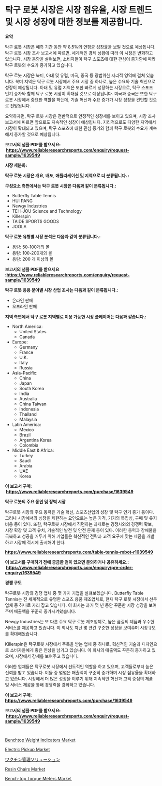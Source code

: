 <p><h1>탁구 로봇 시장은 시장 점유율, 시장 트렌드 및 시장 성장에 대한 정보를 제공합니다.</h1></p><p><strong>요약</strong></p>
<p><p>탁구 로봇 시장은 예측 기간 동안 약 8.5%의 연평균 성장률을 보일 것으로 예상됩니다. 탁구 로봇 시장 조사 보고서에 따르면, 세계적인 경제 상황에 따라 이 시장은 변화하고 있습니다. 시장 동향을 살펴보면, 소비자들이 탁구 스포츠에 대한 관심이 증가함에 따라 탁구 로봇의 수요가 증가하고 있습니다.</p><p>탁구 로봇 시장은 북미, 아태 및 유럽, 미국, 중국 등 광범위한 지리적 영역에 걸쳐 있습니다. 북미 지역은 탁구 로봇 시장에서 주요 시장 중 하나로, 높은 수요와 기술 혁신으로 성장이 예상됩니다. 아태 및 유럽 지역은 또한 빠르게 성장하는 시장으로, 탁구 스포츠 인기 증가와 함께 탁구 로봇 시장이 확대될 것으로 예상됩니다. 미국과 중국은 또한 탁구 로봇 시장에서 중요한 역할을 하는데, 기술 혁신과 수요 증가가 시장 성장을 견인할 것으로 전망됩니다.</p><p>요약하자면, 탁구 로봇 시장은 전반적으로 안정적인 성장세를 보이고 있으며, 시장 조사 보고서에 따르면 앞으로도 지속적인 성장이 예상됩니다. 지리적으로도 다양한 지역에서 시장이 확대되고 있으며, 탁구 스포츠에 대한 관심 증가와 함께 탁구 로봇의 수요가 계속해서 증가할 것으로 예상됩니다.</p></p>
<p><strong>보고서의 샘플 PDF를 받으세요: &nbsp;<a href="https://www.reliableresearchreports.com/enquiry/request-sample/1639549">https://www.reliableresearchreports.com/enquiry/request-sample/1639549</a></strong></p>
<p><strong>시장 세분화:</strong></p>
<p><strong> 탁구 로봇 시장은 개요, 배포, 애플리케이션 및 지역으로 더 분류됩니다. :</strong></p>
<p><strong>구성요소 측면에서는 탁구 로봇 시장은 다음과 같이 분류됩니다.:</strong></p>
<p><ul><li>Butterfly Table Tennis</li><li>HUI PANG</li><li>Newgy Industries</li><li>TEH-JOU Science and Technology</li><li>Killerspin</li><li>TAIDE SPORTS GOODS</li><li>JOOLA</li></ul></p>
<p><strong> 탁구 로봇 유형별 시장 분석은 다음과 같이 분류됩니다.:</strong></p>
<p><ul><li>용량: 50-100개의 볼</li><li>용량: 100-200개의 볼</li><li>용량: 200 개 이상의 볼</li></ul></p>
<p><strong>보고서의 샘플 PDF를 받으세요 :<a href="https://www.reliableresearchreports.com/enquiry/request-sample/1639549">https://www.reliableresearchreports.com/enquiry/request-sample/1639549</a></strong></p>
<p><strong> 탁구 로봇 응용 분야별 시장 산업 조사는 다음과 같이 분류됩니다.:</strong></p>
<p><ul><li>온라인 판매</li><li>오프라인 판매</li></ul></p>
<p><strong>지역 측면에서 탁구 로봇 지역별로 이용 가능한 시장 플레이어는 다음과 같습니다.:</strong></p>
<p><ul>
    <li>
        North America:
        <ul>
            <li>United States</li>
            <li>Canada</li>
        </ul>
    </li>
    <li>
        Europe:
        <ul>
            <li>Germany</li>
            <li>France</li>
            <li>U.K.</li>
            <li>Italy</li>
            <li>Russia</li>
        </ul>
    </li>
    <li>
        Asia-Pacific:
        <ul>
            <li>China</li>
            <li>Japan</li>
            <li>South Korea</li>
            <li>India</li>
            <li>Australia</li>
            <li>China Taiwan</li>
            <li>Indonesia</li>
            <li>Thailand</li>
            <li>Malaysia</li>
        </ul>
    </li>
    <li>
        Latin America:
        <ul>
            <li>Mexico</li>
            <li>Brazil</li>
            <li>Argentina Korea</li>
            <li>Colombia</li>
        </ul>
    </li>
    <li>
        Middle East & Africa:
        <ul>
            <li>Turkey</li>
            <li>Saudi</li>
            <li>Arabia</li>
            <li>UAE</li>
            <li>Korea</li>
        </ul>
    </li>
    </ul></p>
<p><strong>이 보고서 구매: &nbsp;<a href="https://www.reliableresearchreports.com/purchase/1639549">https://www.reliableresearchreports.com/purchase/1639549</a></strong></p>
<p><strong>탁구 로봇의 주요 동인 및 장벽 시장</strong></p>
<p><p>탁구로봇 시장의 주요 동력은 기술 혁신, 스포츠산업의 성장 및 탁구 인기 증가 등이다. 그러나 시장에서의 성장을 제한하는 요인으로는 높은 가격, 기기의 복잡성, 구매 및 유지 비용 등이 있다. 또한, 탁구로봇 시장에서 직면하는 과제로는 경쟁사와의 경쟁력 확보, 시장 확장 및 고객 유치, 기술적인 발전 및 안전 문제 등이 있다. 이러한 동력과 장애물을 극복하고 성공을 거두기 위해 기업들은 혁신적인 전략과 고객 요구에 맞는 제품을 개발하고 시장에 적시에 출시해야 한다.</p></p>
<p><strong><a href="https://www.reliableresearchreports.com/table-tennis-robot-r1639549">https://www.reliableresearchreports.com/table-tennis-robot-r1639549</a></strong></p>
<p><strong>이 보고서를 구매하기 전에 궁금한 점이 있으면 문의하거나 공유하세요.: &nbsp;<a href="https://www.reliableresearchreports.com/enquiry/pre-order-enquiry/1639549">https://www.reliableresearchreports.com/enquiry/pre-order-enquiry/1639549</a></strong></p>
<p><strong>경쟁 구도</strong></p>
<p><p>탁구로봇 시장의 경쟁 업체 중 몇 가지 기업을 살펴보겠습니다. Butterfly Table Tennis는 전 세계적으로 유명한 스포츠 용품 제조업체로, 현재 탁구 로봇 시장에서 선두 업체 중 하나로 자리 잡고 있습니다. 이 회사는 과거 몇 년 동안 꾸준한 시장 성장을 보여주며 매출액을 꾸준히 증가시켜왔습니다.</p><p>Newgy Industries는 또 다른 주요 탁구 로봇 제조업체로, 높은 품질의 제품과 우수한 서비스를 제공하고 있습니다. 이 회사도 지난 몇 년간 꾸준한 성장을 보여주며 시장규모를 확대해왔습니다.</p><p>Killerspin은 탁구로봇 시장에서 주목을 받는 업체 중 하나로, 혁신적인 기술과 디자인으로 소비자들에게 좋은 인상을 남기고 있습니다. 이 회사의 매출액도 꾸준히 증가하고 있으며, 시장에서 강세를 보여주고 있습니다.</p><p>이러한 업체들은 탁구로봇 시장에서 선도적인 역할을 하고 있으며, 고객들로부터 높은 신뢰를 받고 있습니다. 이들 중 몇몇은 매출액이 꾸준히 증가하며 시장 점유율을 확대하고 있습니다. 시장에서 더 많은 성장을 이루기 위해 지속적인 혁신과 고객 중심의 제품 및 서비스 제공을 통해 경쟁력을 강화하고 있습니다.</p></p>
<p><strong>이 보고서 구매: &nbsp; <a href="https://www.reliableresearchreports.com/purchase/1639549">https://www.reliableresearchreports.com/purchase/1639549</a></strong></p>
<p><strong>보고서의 샘플 PDF를 받으세요: &nbsp;<a href="https://www.reliableresearchreports.com/enquiry/request-sample/1639549">https://www.reliableresearchreports.com/enquiry/request-sample/1639549</a></strong><strong></strong></p>
<p>&nbsp;</p>
<p><p><a href="https://github.com/lataunyatinikmelvin59ilbd0dv/Market-Research-Report-List-2/blob/main/benchtop-weight-indicators-market.md">Benchtop Weight Indicators Market</a></p><p><a href="https://www.linkedin.com/pulse/electric-pickup-market-furnishes-information-share-trends-growth-rkdtc">Electric Pickup Market</a></p><p><a href="https://github.com/roulaayoub-saad/Market-Research-Report-List-1/blob/main/913832665205.md">ワクチン管理ソリューション</a></p><p><a href="https://issuu.com/reportprime-2/docs/resin-chairs-market-size-2030.pptx">Resin Chairs Market</a></p><p><a href="https://github.com/arionmp/Market-Research-Report-List-3/blob/main/bench-top-torque-meters-market.md">Bench-top Torque Meters Market</a></p></p>